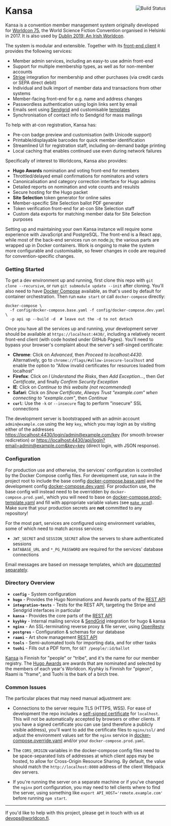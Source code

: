 <div class="main-title">
<a class="badge" href="http://travis-ci.org/maailma/kansa">
<img align="right" src="https://api.travis-ci.org/maailma/kansa.svg?branch=master" alt="Build Status">
</a>
<h1>Kansa</h1>
</div>

Kansa is a convention member management system originally developed for [Worldcon 75](http://www.worldcon.fi),
the World Science Fiction Convention organised in Helsinki in 2017. It is also used by
[Dublin 2019: An Irish Worldcon](https://dublin2019.com/).

The system is modular and extensible. Together with its
[front-end client](https://github.com/maailma/kansa-client) it provides the following services:
- Member admin services, including an easy-to use admin front-end
- Support for multiple membership types, as well as for non-member accounts
- [Stripe](https://stripe.com/) integration for membership and other purchases (via credit cards or
  SEPA direct debit)
- Individual and bulk import of member data and transactions from other systems
- Member-facing front-end for e.g. name and address changes
- Passwordless authentication using login links sent by email
- Emails sent using [Sendgrid](https://sendgrid.com/) and customisable
  [templates](config/message-templates/)
- Synchronisation of contact info to Sendgrid for mass mailings

To help with at-con registration, Kansa has:
- Pre-con badge preview and customisation (with Unicode support)
- Printable/displayable barcodes for quick member identification
- Streamlined UI for registration staff, including on-demand badge printing
- Local caching that enables continued use even during network failures

Specifically of interest to Worldcons, Kansa also provides:
- **Hugo Awards** nomination and voting front-end for members
- Throttled/delayed email confirmations for nominators and voters
- Canonicalisation and category correction interface for Hugo admins
- Detailed reports on nomination and vote counts and resulsts
- Secure hosting for the Hugo packet
- **Site Selection** token generator for online sales
- Member-specific Site Selection ballot PDF generator
- Token verification front-end for at-con Site Selection staff
- Custom data exports for matching member data for Site Selection purposes

Setting up and maintaining your own Kansa instance will require some experience with JavaScript and
PostgreSQL. The front-end is a React app, while most of the back-end services run on node.js; the
various parts are wrapped up in Docker containers. Work is ongoing to make the system more
configurable and customisable, so fewer changes in code are required for convention-specific changes.


### Getting Started

To get a dev environment up and running, first clone this repo with `git clone --recursive`, or run
`git submodule update --init` after cloning. You'll also need to have
[Docker Compose](https://docs.docker.com/compose/) available, as that's used by default for
container orchestration. Then run `make start` or call `docker-compose` directly:
```
docker-compose \
  -f config/docker-compose.base.yaml -f config/docker-compose.dev.yaml \
  -p api up --build -d  # leave out the -d to not detach
```

Once you have all the services up and running, your development server should be available at
`https://localhost:4430/`, including a relatively recent front-end client (with code hosted under
GitHub Pages). You'll need to bypass your browser's complaint about the server's self-singed
certificate:
  - **Chrome**: Click on _Advanced_, then _Proceed to localhost:4430_. Alternatively, go to
    `chrome://flags/#allow-insecure-localhost` and enable the option to "Allow invalid certificates
    for resources loaded from localhost"
  - **Firefox**: Click on _I Understand the Risks_, then _Add Exception..._, then _Get
    Certificate_, and finally _Confirm Security Exception_
  - **IE**: Click on _Continue to this website (not recommended)_
  - **Safari**: Click on _Show Certificate_, _Always Trust "example.com" when connecting to
    "example.com"_, then _Continue_
  - **`curl`**: Use the `-k` or `--insecure` flag to perform "insecure" SSL connections

The development server is bootstrapped with an admin account `admin@example.com` using the key
`key`, which you may login as by visiting either of the addresses
<https://localhost:4430/login/admin@example.com/key> (for smooth browser redicretion) or
<https://localhost:4430/api/login?email=admin@example.com&key=key> (direct login, with JSON response).


### Configuration

For production use and otherwise, the services' configuration is controlled by the Docker Compose
config files. For development use, run `make` in the project root to include the base config
[docker-compose.base.yaml](config/docker-compose.base.yaml) and the development config
[docker-compose.dev.yaml](config/docker-compose.dev.yaml). For production use, the base config will
instead need to be overridden by `docker-compose.prod.yaml`, which you will need to base on
[docker-compose.prod-template.yaml](config/docker-compose.prod-template.yaml) and fill with
appropriate variable values (see [`make prod`](Makefile)). Make sure that your production secrets
are **not** committed to any repository!

For the most part, services are configured using environment variables, some of which need to match
across services:
  - `JWT_SECRET` and `SESSION_SECRET` allow the servers to share authenticated sessions
  - `DATABASE_URL` and `*_PG_PASSWORD` are required for the services' database connections

Email messages are based on message templates, which are
[documented separately](config/message-templates/README.md).


### Directory Overview

- **`config`** - System configuration
- **`hugo`** - Provides the Hugo Nominations and Awards parts of the [REST API](docs/index.md)
- **`integration-tests`** - Tests for the REST API, targeting the Stripe and Sendgrid interfaces in particular
- **`kansa`** - Provides the core parts of the [REST API](docs/index.md)
- **`kyyhky`** - Internal mailing service & [SendGrid](https://sendgrid.com/) integration for hugo & kansa
- **`nginx`** - An SSL-terminating reverse proxy & file server, using [OpenResty](https://openresty.org/)
- **`postgres`** - Configuration & schemas for our database
- **`raami`** - Art show management [REST API](docs/raami.md)
- **`tools`** - Semi-automated tools for importing data, and for other tasks
- **`tuohi`** - Fills out a PDF form, for `GET /people/:id/ballot`

[Kansa](https://en.wiktionary.org/wiki/kansa#Finnish) is Finnish for "people" or "tribe", and it's
the name for our member registry. The [Hugo Awards](http://www.thehugoawards.org/) are awards that
are nominated and selected by the members of each year's Worldcon. Kyyhky is Finnish for "pigeon",
Raami is "frame", and Tuohi is the bark of a birch tree.


### Common Issues

The particular places that may need manual adjustment are:

- Connections to the server require TLS (HTTPS, WSS). For ease of development the repo includes a
  [self-signed certificate](http://www.selfsignedcertificate.com/) for `localhost`. This will not
  be automatically accepted by browsers or other clients. If you have a signed certificate you can
  use (and therefore a publicly visible address), you'll want to add the certificate files to
  `nginx/ssl/` and adjust the environment values set for the `nginx` service in
  [docker-compose.override.yaml](config/docker-compose.override.yaml) and/or your
  `docker-compose.prod.yaml`.

- The `CORS_ORIGIN` variables in the docker-compose config files need to be space-separated lists of
  addresses at which client apps may be hosted, to allow for Cross-Origin Resource Sharing. By
  default, the value should match the `http://localhost:8080` address of the client Webpack dev
  servers.

- If you're running the server on a separate machine or if you've changed the `nginx` port
  configuration, you may need to tell clients where to find the server, using something like
  `export API_HOST='remote.example.com'` before running `npm start`.


----

If you'd like to help with this project, please get in touch with us at
[devops@worldcon.fi](mailto:devops@worldcon.fi).
